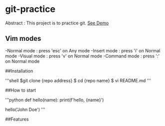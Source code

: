 # git-practice

Abstract : This project is to practice git.
[See Demo](https://www.google.com/)

## Vim modes

-Normal mode : press 'esc' on Any mode
-Insert mode : press 'i' on Normal mode
-Visual mode :  press 'v' on Normal mode
-Command mode : press ':' on Normal mode

##Installation

'''shell
$git clone {repo address}
$ cd {repo name}
$ vi README.md
'''

##How to start

'''python
def hello(name):
    print(f'hello, {name}')

hello('John Doe')
'''

##Features
